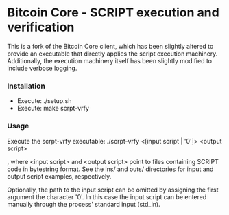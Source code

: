 Bitcoin Core - SCRIPT execution and verification
=====================================

This is a fork of the Bitcoin Core client, which has been slightly altered to provide an executable that directly applies the script execution machinery. Additionally, the execution machinery itself has been slightly modified to include verbose logging.

### Installation
- Execute: ./setup.sh
- Execute: make scrpt-vrfy

### Usage

Execute the scrpt-vrfy executable: ./scrpt-vrfy \<[input script | '0']\> \<output script\>

, where \<input script\> and \<output script\> point to files containing SCRIPT code in bytestring format. See the ins/ and outs/ directories for input and output script examples, respectively.

Optionally, the path to the input script can be omitted by assigning the first argument the character '0'. In this case the input script can be entered manually through the process' standard input (std\_in).
